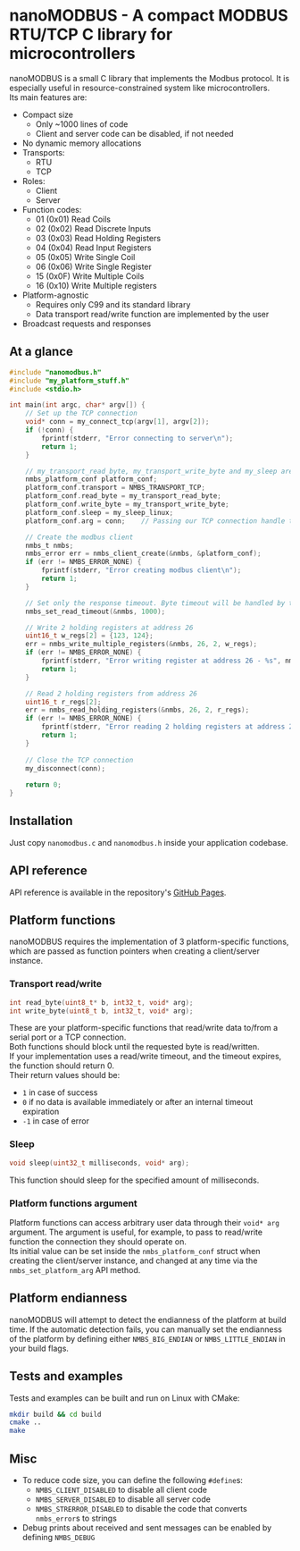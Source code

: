 # nanoMODBUS - A compact MODBUS RTU/TCP C library for microcontrollers

nanoMODBUS is a small C library that implements the Modbus protocol. It is especially useful in resource-constrained
system like microcontrollers.  
Its main features are:

- Compact size
  - Only ~1000 lines of code
  - Client and server code can be disabled, if not needed
- No dynamic memory allocations
- Transports:
    - RTU
    - TCP
- Roles:
    - Client
    - Server
- Function codes:
    - 01 (0x01) Read Coils
    - 02 (0x02) Read Discrete Inputs
    - 03 (0x03) Read Holding Registers
    - 04 (0x04) Read Input Registers
    - 05 (0x05) Write Single Coil
    - 06 (0x06) Write Single Register
    - 15 (0x0F) Write Multiple Coils
    - 16 (0x10) Write Multiple registers
- Platform-agnostic
    - Requires only C99 and its standard library
    - Data transport read/write function are implemented by the user
- Broadcast requests and responses

## At a glance

```C
#include "nanomodbus.h"
#include "my_platform_stuff.h"
#include <stdio.h>

int main(int argc, char* argv[]) {
    // Set up the TCP connection
    void* conn = my_connect_tcp(argv[1], argv[2]);
    if (!conn) {
        fprintf(stderr, "Error connecting to server\n");
        return 1;
    }

    // my_transport_read_byte, my_transport_write_byte and my_sleep are implemented by the user 
    nmbs_platform_conf platform_conf;
    platform_conf.transport = NMBS_TRANSPORT_TCP;
    platform_conf.read_byte = my_transport_read_byte;
    platform_conf.write_byte = my_transport_write_byte;
    platform_conf.sleep = my_sleep_linux;
    platform_conf.arg = conn;    // Passing our TCP connection handle to the read/write functions

    // Create the modbus client
    nmbs_t nmbs;
    nmbs_error err = nmbs_client_create(&nmbs, &platform_conf);
    if (err != NMBS_ERROR_NONE) {
        fprintf(stderr, "Error creating modbus client\n");
        return 1;
    }

    // Set only the response timeout. Byte timeout will be handled by the TCP connection
    nmbs_set_read_timeout(&nmbs, 1000);

    // Write 2 holding registers at address 26
    uint16_t w_regs[2] = {123, 124};
    err = nmbs_write_multiple_registers(&nmbs, 26, 2, w_regs);
    if (err != NMBS_ERROR_NONE) {
        fprintf(stderr, "Error writing register at address 26 - %s", nmbs_strerror(err));
        return 1;
    }

    // Read 2 holding registers from address 26
    uint16_t r_regs[2];
    err = nmbs_read_holding_registers(&nmbs, 26, 2, r_regs);
    if (err != NMBS_ERROR_NONE) {
        fprintf(stderr, "Error reading 2 holding registers at address 26 - %s\n", nmbs_strerror(err));
        return 1;
    }
    
    // Close the TCP connection
    my_disconnect(conn);
    
    return 0;
}
```

## Installation

Just copy `nanomodbus.c` and `nanomodbus.h` inside your application codebase.

## API reference

API reference is available in the repository's [GitHub Pages](https://debevv.github.io/nanoMODBUS/nanomodbus_8h.html).

## Platform functions

nanoMODBUS requires the implementation of 3 platform-specific functions, which are passed as function pointers when creating a
client/server instance.

### Transport read/write

```C
int read_byte(uint8_t* b, int32_t, void* arg);
int write_byte(uint8_t b, int32_t, void* arg);
```

These are your platform-specific functions that read/write data to/from a serial port or a TCP connection.  
Both functions should block until the requested byte is read/written.  
If your implementation uses a read/write timeout, and the timeout expires, the function should return 0.  
Their return values should be:

- `1` in case of success
- `0` if no data is available immediately or after an internal timeout expiration
- `-1` in case of error

### Sleep

```C
void sleep(uint32_t milliseconds, void* arg);
```

This function should sleep for the specified amount of milliseconds.

### Platform functions argument

Platform functions can access arbitrary user data through their `void* arg` argument. The argument is useful, for
example, to pass to read/write function the connection they should operate on.  
Its initial value can be set inside the `nmbs_platform_conf` struct when creating the client/server instance,
and changed at any time via the `nmbs_set_platform_arg` API method.

## Platform endianness

nanoMODBUS will attempt to detect the endianness of the platform at build time. If the automatic detection fails, you can
manually set the endianness of the platform by defining either `NMBS_BIG_ENDIAN` or `NMBS_LITTLE_ENDIAN` in your build
flags.

## Tests and examples

Tests and examples can be built and run on Linux with CMake:

```sh
mkdir build && cd build
cmake ..
make
```

## Misc

- To reduce code size, you can define the following `#define`s:
  - `NMBS_CLIENT_DISABLED` to disable all client code
  - `NMBS_SERVER_DISABLED` to disable all server code
  - `NMBS_STRERROR_DISABLED` to disable the code that converts `nmbs_error`s to strings
- Debug prints about received and sent messages can be enabled by defining `NMBS_DEBUG`
